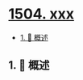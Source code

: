# [1504. xxx](https://github.com/Tdahuyou/TNotes.leetcode/tree/main/notes/1504.%20xxx)

<!-- region:toc -->

- [1. 📝 概述](#1--概述)

<!-- endregion:toc -->

## 1. 📝 概述
